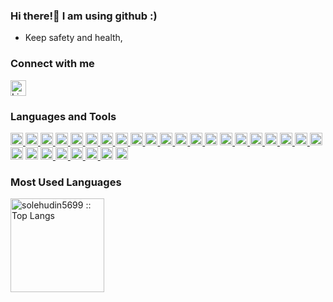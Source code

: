 ### Hi there!👋 I am using github :)

  <!-- <p align="left"> <img src="https://komarev.com/ghpvc/?username=solehudin5699&label=Profile%20views&color=050f2c&style=flat" alt="solehudin5699" /> </p> -->

- Keep safety and health,
    <!-- - ⚡ Quotes : Develop skills by developing apps. -->

### Connect with me

<p align="left">
  <a href="https://linkedin.com/in/solehudin" target="blank"><img alt="LinkedIn" src="https://img.shields.io/badge/linkedin%20-%23050f2c.svg?&style=for-the-badge&logo=linkedin&logoColor=white"  height="25" width="auto"></a>
  </p>

### Languages and Tools

<p align="left"> <a href="https://angular.io" target="_blank"> <img height="20" width="auto" alt="Angular" src="https://img.shields.io/badge/angular%20-%23050f2c.svg?&style=for-the-badge&logo=angular&logoColor=white"/> </a> <a href="https://getbootstrap.com" target="_blank"> <img height="20" width="auto" alt="Bootstrap" src="https://img.shields.io/badge/bootstrap%20-%23050f2c.svg?&style=for-the-badge&logo=bootstrap&logoColor=white"/> </a> <a href="https://www.w3schools.com/cpp/" target="_blank"> <img height="20" width="auto" alt="C++" src="https://img.shields.io/badge/c++%20-%23050f2c.svg?&style=for-the-badge&logo=c%2B%2B&ogoColor=white"/> </a> <a href="https://www.w3schools.com/css/" target="_blank"> <img height="20" width="auto" alt="CSS3" src="https://img.shields.io/badge/css3%20-%23050f2c.svg?&style=for-the-badge&logo=css3&logoColor=white"/> </a> <a  href="https://expressjs.com" target="_blank"> <img height="20" width="auto" alt="Express.js" src="https://img.shields.io/badge/express.js%20-%23050f2c.svg?&style=for-the-badge"/> </a> <a href="https://firebase.google.com/" target="_blank"> <img height="20" width="auto" alt="Firebase" src="https://img.shields.io/badge/firebase%20-%23050f2c.svg?&style=for-the-badge&logo=firebase&logoColor=white"/> </a> <a href="https://git-scm.com/" target="_blank"> <img height="20" width="auto" alt="Git" src="https://img.shields.io/badge/git%20-%23050f2c.svg?&style=for-the-badge&logo=git&logoColor=white"/> </a> <a href="https://heroku.com" target="_blank"> <img height="20" width="auto" alt="Heroku" src="https://img.shields.io/badge/heroku%20-%23050f2c.svg?&style=for-the-badge&logo=heroku&logoColor=white"/> </a> <a href="https://www.w3.org/html/" target="_blank"> <img height="20" width="auto" alt="HTML5" src="https://img.shields.io/badge/html5%20-%23050f2c.svg?&style=for-the-badge&logo=html5&logoColor=white"/> </a> <a href="https://www.adobe.com/in/products/illustrator.html" target="_blank"> <img height="20" width="auto" alt="Ionic Framework" src="https://img.shields.io/badge/adobe%20illustrator%20-%23050f2c.svg?&style=for-the-badge&logo=adobe%20illustrator&logoColor=white"/> </a> <a href="https://ionicframework.com" target="_blank"> <img height="20" width="auto" alt="Ionic Framework" src="https://img.shields.io/badge/ionic-%23050f2c.svg?&style=for-the-badge&logo=ionic&logoColor=white"/> </a> <a href="https://developer.mozilla.org/en-US/docs/Web/JavaScript" target="_blank"> <img height="20" width="auto" alt="JavaScript" src="https://img.shields.io/badge/javascript%20-%23050f2c.svg?&style=for-the-badge&logo=javascript&logoColor=white"/> </a> <a href="https://laravel.com/" target="_blank"> <img height="20" width="auto" alt="Laravel" src="https://img.shields.io/badge/laravel%20-%23050f2c.svg?&style=for-the-badge&logo=laravel&logoColor=white"/> </a> <a href="https://material-ui.com/" target="_blank" ><img height="20" width="auto" alt="Material UI" src="https://img.shields.io/badge/material%20ui%20-%23050f2c.svg?&style=for-the-badge&logo=material-ui&logoColor=white"/></a> <a href="https://www.mathworks.com/" target="_blank"> <img height="20" width="auto" alt="Matlab" src="https://img.shields.io/badge/matlab%20-%23050f2c.svg?&style=for-the-badge&logo=mathworks&logoColor=white"/> </a> <a href="https://www.mysql.com/" target="_blank"> <img height="20" width="auto" alt="MySQL" src="https://img.shields.io/badge/mysql-%23050f2c.svg?&style=for-the-badge&logo=mysql&logoColor=white"/> </a> <a href="https://nextjs.org/" target="_blank"> <img height="20" width="auto" alt="Next JS" src="https://img.shields.io/badge/next%20js%20-%23050f2c.svg?&style=for-the-badge&logo=next.js&logoColor=white"/> </a> <a href="https://nodejs.org" target="_blank"> <img height="20" width="auto" alt="NodeJS" src="https://img.shields.io/badge/node.js%20-%23050f2c.svg?&style=for-the-badge&logo=node.js&logoColor=white"/> </a> <a href="https://www.photoshop.com/en" target="_blank"> <img height="20" width="auto" alt="Adobe Photoshop" src="https://img.shields.io/badge/adobe%20photoshop%20-%23050f2c.svg?&style=for-the-badge&logo=adobe%20photoshop&logoColor=white"/> </a> <a href="https://www.php.net" target="_blank"> <img height="20" width="auto" alt="PHP" src="https://img.shields.io/badge/php-%23050f2c.svg?&style=for-the-badge&logo=php&logoColor=white"/> </a> <a href="https://www.postgresql.org" target="_blank"> <img height="20" width="auto" alt="Postgres" src ="https://img.shields.io/badge/postgres-%23050f2c.svg?&style=for-the-badge&logo=postgresql&logoColor=white"/> </a> <a href="https://postman.com" target="_blank"> <img height="20" width="auto" alt="Postgres" src ="https://img.shields.io/badge/postman-%23050f2c.svg?&style=for-the-badge&logo=postman&logoColor=white"/></a> <a href="https://www.python.org" target="_blank"> <img height="20" width="auto" alt="Python" src="https://img.shields.io/badge/python%20-%23050f2c.svg?&style=for-the-badge&logo=python&logoColor=white"/></a> <a href="https://reactjs.org/" target="_blank"> <img height="20" width="auto" alt="React" src="https://img.shields.io/badge/react%20-%23050f2c.svg?&style=for-the-badge&logo=react&logoColor=white"/> </a> <a href="https://reactnative.dev/" target="_blank"> <img height="20" width="auto" alt="React Native" src="https://img.shields.io/badge/react_native%20-%23050f2c.svg?&style=for-the-badge&logo=react&logoColor=white"/> </a> <a href="https://redux.js.org" target="_blank"> <img height="20" width="auto" alt="Redux" src="https://img.shields.io/badge/redux%20-%23050f2c.svg?&style=for-the-badge&logo=redux&logoColor=white"/> </a> <a href="https://www.typescriptlang.org/" target="_blank"> <img height="20" width="auto" alt="TypeScript" src="https://img.shields.io/badge/typescript%20-%23050f2c.svg?&style=for-the-badge&logo=typescript&logoColor=white"/> </a> <a href="https://vuejs.org/" target="_blank"> <img height="20" width="auto" alt="Vue.js" src="https://img.shields.io/badge/vuejs%20-%23050f2c.svg?&style=for-the-badge&logo=vue.js&logoColor=white"/></a> <a href="https://webpack.js.org" target="_blank"> <img height="20" width="auto" alt="Webpack" src="https://img.shields.io/badge/webpack%20-%23050f2c.svg?&style=for-the-badge&logo=webpack&logoColor=white" /></a> </p>
<!-- <p><img align="left" width="100%" src="https://github-readme-stats.vercel.app/api/top-langs?username=solehudin5699&show_icons=true&locale=en&layout=compact" alt="solehudin5699" /></p> -->

<!-- <p>&nbsp;<img align="center" src="https://github-readme-stats.vercel.app/api?username=solehudin5699&show_icons=true&locale=en" alt="solehudin5699" /></p>

<p><img align="center" src="https://github-readme-streak-stats.herokuapp.com/?user=solehudin5699&" alt="solehudin5699" /></p> -->

### Most Used Languages

<p align="left">
  <!-- <img height="150em" src="https://github-readme-stats-eight-theta.vercel.app/api?username=solehudin5699&show_icons=true&theme=algolia&include_all_commits=true&count_private=true"/> -->
  <img  height="150em"  src="https://github-readme-stats.vercel.app/api/top-langs/?username=solehudin5699&langs_count=8&theme=algolia&layout=compact" alt="solehudin5699 :: Top Langs" />
</p>

<!-- #### My Projects ✨:

<div width="100%" style="display:flex; flex-direction:row; flex-wrap:wrap; justify-content:space-between" >
<a style="width:47%" href="https://github.com/solehudin5699/ZWALLET-frontend">
  <img align="center" src="https://github-readme-stats.vercel.app/api/pin/?username=solehudin5699&repo=ZWALLET-frontend&theme=algolia" /></a>
  <a style="width:47%" href="https://github.com/solehudin5699/E-DRESS-frontend">
  <img align="center" src="https://github-readme-stats.vercel.app/api/pin/?username=solehudin5699&repo=E-DRESS-frontend&theme=algolia" /></a>
  <a style="width:47%" href="https://github.com/solehudin5699/POS-frontend"><img align="center" src="https://github-readme-stats.vercel.app/api/pin/?username=solehudin5699&repo=POS-frontend&theme=algolia" /></a>
  <a style="width:47%" href="https://github.com/solehudin5699/ZWALLET-backend"><img  align="center" src="https://github-readme-stats.vercel.app/api/pin/?username=solehudin5699&repo=ZWALLET-backend&theme=algolia" /></a>
</div> -->
